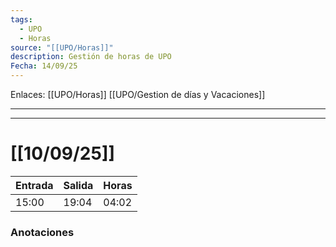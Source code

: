 ```yaml
---
tags:
  - UPO
  - Horas
source: "[[UPO/Horas]]"
description: Gestión de horas de UPO
Fecha: 14/09/25
---
```

Enlaces: [[UPO/Horas]]    [[UPO/Gestion de días y Vacaciones]]


---
----

#  [[10/09/25]]


| Entrada | Salida | Horas |
| ------- | ------ | ----- |
| 15:00   | 19:04  | 04:02 |




### Anotaciones
